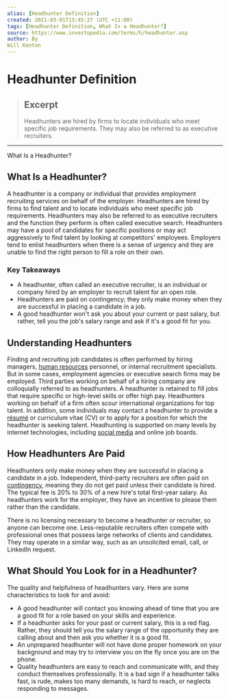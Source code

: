 ```yaml
---
alias: [Headhunter Definition]
created: 2021-03-01T13:45:27 (UTC +11:00)
tags: [Headhunter Definition, What Is a Headhunter?]
source: https://www.investopedia.com/terms/h/headhunter.asp
author: By
Will Kenton
---
```


# Headhunter Definition

> ## Excerpt
> Headhunters are hired by firms to locate individuals who meet specific job requirements. They may also be referred to as executive recruiters.

---

What Is a Headhunter?
## What Is a Headhunter?

A headhunter is a company or individual that provides employment recruiting services on behalf of the employer. Headhunters are hired by firms to find talent and to locate individuals who meet specific job requirements. Headhunters may also be referred to as executive recruiters and the function they perform is often called executive search. Headhunters may have a pool of candidates for specific positions or may act aggressively to find talent by looking at competitors' employees. Employers tend to enlist headhunters when there is a sense of urgency and they are unable to find the right person to fill a role on their own.

### Key Takeaways

-   A headhunter, often called an executive recruiter, is an individual or company hired by an employer to recruit talent for an open role.
-   Headhunters are paid on contingency; they only make money when they are successful in placing a candidate in a job. 
-   A good headhunter won't ask you about your current or past salary, but rather, tell you the job's salary range and ask if it's a good fit for you.

## Understanding Headhunters

Finding and recruiting job candidates is often performed by hiring managers, [human resources](https://www.investopedia.com/terms/h/humanresources.asp) personnel, or internal recruitment specialists. But in some cases, employment agencies or executive search firms may be employed. Third parties working on behalf of a hiring company are colloquially referred to as headhunters. A headhunter is retained to fill jobs that require specific or high-level skills or offer high pay. Headhunters working on behalf of a firm often scour international organizations for top talent. In addition, some individuals may contact a headhunter to provide a [résumé](https://www.investopedia.com/terms/r/resume.asp) or curriculum vitae (CV) or to apply for a position for which the headhunter is seeking talent. Headhunting is supported on many levels by internet technologies, including [social media](https://www.investopedia.com/terms/s/social-media.asp) and online job boards.

## How Headhunters Are Paid

Headhunters only make money when they are successful in placing a candidate in a job. Independent, third-party recruiters are often paid on [contingency](https://www.investopedia.com/terms/c/contingency-clause.asp), meaning they do not get paid unless their candidate is hired. The typical fee is 20% to 30% of a new hire's total first-year salary. As headhunters work for the employer, they have an incentive to please them rather than the candidate.

There is no licensing necessary to become a headhunter or recruiter, so anyone can become one. Less-reputable recruiters often compete with professional ones that possess large networks of clients and candidates. They may operate in a similar way, such as an unsolicited email, call, or LinkedIn request.

## What Should You Look for in a Headhunter?

The quality and helpfulness of headhunters vary. Here are some characteristics to look for and avoid:

-   A good headhunter will contact you knowing ahead of time that you are a good fit for a role based on your skills and experience.
-   If a headhunter asks for your past or current salary, this is a red flag. Rather, they should tell you the salary range of the opportunity they are calling about and then ask you whether it is a good fit.
-   An unprepared headhunter will not have done proper homework on your background and may try to interview you on the fly once you are on the phone.
-   Quality headhunters are easy to reach and communicate with, and they conduct themselves professionally. It is a bad sign if a headhunter talks fast, is rude, makes too many demands, is hard to reach, or neglects responding to messages.
